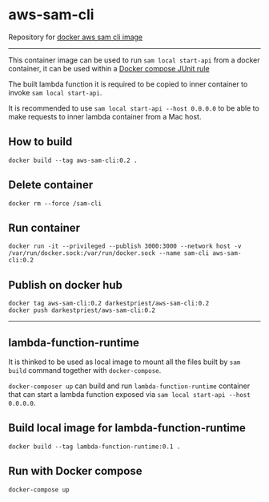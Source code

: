 # aws-sam-cli
Repository for [docker aws sam cli image](https://hub.docker.com/repository/docker/darkestpriest/aws-sam-cli)

---
This container image can be used to run `sam local start-api` from a docker container, it can be used within a [Docker compose JUnit rule](https://github.com/palantir/docker-compose-rule)

The built lambda function it is required to be copied to inner container to invoke `sam local start-api`.

It is recommended to use `sam local start-api --host 0.0.0.0` to be able to make requests to inner lambda container from a Mac host.

## How to build
```
docker build --tag aws-sam-cli:0.2 .
```
## Delete container
```
docker rm --force /sam-cli
```
## Run container
```
docker run -it --privileged --publish 3000:3000 --network host -v /var/run/docker.sock:/var/run/docker.sock --name sam-cli aws-sam-cli:0.2
```

## Publish on docker hub
```
docker tag aws-sam-cli:0.2 darkestpriest/aws-sam-cli:0.2
docker push darkestpriest/aws-sam-cli:0.2
```
---

## lambda-function-runtime
It is thinked to be used as local image to mount all the files built by `sam build` command together with `docker-compose`.

`docker-composer up` can build and run `lambda-function-runtime` container that can start a lambda function exposed via `sam local start-api --host 0.0.0.0`.

## Build local image for lambda-function-runtime
```
docker build --tag lambda-function-runtime:0.1 .
```

## Run with Docker compose
```
docker-compose up
```